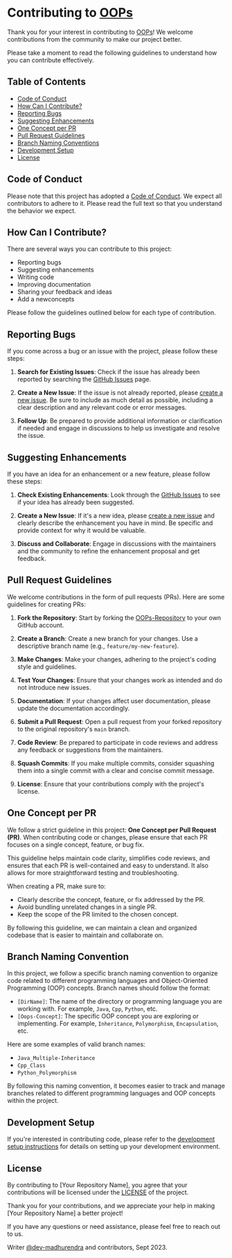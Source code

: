 # Contributing to [OOPs](https://github.com/dev-madhurendra/OOPs)

Thank you for your interest in contributing to [OOPs](https://github.com/dev-madhurendra/OOPs)! We welcome contributions from the community to make our project better.

Please take a moment to read the following guidelines to understand how you can contribute effectively.

## Table of Contents

- [Code of Conduct](#code-of-conduct)
- [How Can I Contribute?](#how-can-i-contribute)
- [Reporting Bugs](#reporting-bugs)
- [Suggesting Enhancements](#suggesting-enhancements)
- [One Concept per PR](#one-concept-per-pr)
- [Pull Request Guidelines](#pull-request-guidelines)
- [Branch Naming Conventions](#branch-naming-convention)
- [Development Setup](#development-setup)
- [License](#license)

## Code of Conduct

Please note that this project has adopted a [Code of Conduct](CODE_OF_CONDUCT.md). We expect all contributors to adhere to it. Please read the full text so that you understand the behavior we expect.

## How Can I Contribute?

There are several ways you can contribute to this project:

- Reporting bugs
- Suggesting enhancements
- Writing code
- Improving documentation
- Sharing your feedback and ideas
- Add a newconcepts

Please follow the guidelines outlined below for each type of contribution.

## Reporting Bugs

If you come across a bug or an issue with the project, please follow these steps:

1. **Search for Existing Issues**: Check if the issue has already been reported by searching the [GitHub Issues](https://github.com/dev-madhurendra/OOPs/issues) page.

2. **Create a New Issue**: If the issue is not already reported, please [create a new issue](https://github.com/dev-madhurendra/OOPs/issues/new). Be sure to include as much detail as possible, including a clear description and any relevant code or error messages.

3. **Follow Up**: Be prepared to provide additional information or clarification if needed and engage in discussions to help us investigate and resolve the issue.

## Suggesting Enhancements

If you have an idea for an enhancement or a new feature, please follow these steps:

1. **Check Existing Enhancements**: Look through the [GitHub Issues](https://github.com/dev-madhurendra/OOPs/issues) to see if your idea has already been suggested.

2. **Create a New Issue**: If it's a new idea, please [create a new issue](https://github.com/dev-madhurendra/OOPs/issues/new) and clearly describe the enhancement you have in mind. Be specific and provide context for why it would be valuable.

3. **Discuss and Collaborate**: Engage in discussions with the maintainers and the community to refine the enhancement proposal and get feedback.

## Pull Request Guidelines

We welcome contributions in the form of pull requests (PRs). Here are some guidelines for creating PRs:

1. **Fork the Repository**: Start by forking the [OOPs-Repository](https://github.com/dev-madhurendra/OOPs) to your own GitHub account.

2. **Create a Branch**: Create a new branch for your changes. Use a descriptive branch name (e.g., `feature/my-new-feature`).

3. **Make Changes**: Make your changes, adhering to the project's coding style and guidelines.

4. **Test Your Changes**: Ensure that your changes work as intended and do not introduce new issues.

5. **Documentation**: If your changes affect user documentation, please update the documentation accordingly.

6. **Submit a Pull Request**: Open a pull request from your forked repository to the original repository's `main` branch.

7. **Code Review**: Be prepared to participate in code reviews and address any feedback or suggestions from the maintainers.

8. **Squash Commits**: If you make multiple commits, consider squashing them into a single commit with a clear and concise commit message.

9. **License**: Ensure that your contributions comply with the project's license.

## One Concept per PR

We follow a strict guideline in this project: **One Concept per Pull Request (PR)**. When contributing code or changes, please ensure that each PR focuses on a single concept, feature, or bug fix.

This guideline helps maintain code clarity, simplifies code reviews, and ensures that each PR is well-contained and easy to understand. It also allows for more straightforward testing and troubleshooting.

When creating a PR, make sure to:

- Clearly describe the concept, feature, or fix addressed by the PR.
- Avoid bundling unrelated changes in a single PR.
- Keep the scope of the PR limited to the chosen concept.

By following this guideline, we can maintain a clean and organized codebase that is easier to maintain and collaborate on.

## Branch Naming Convention

In this project, we follow a specific branch naming convention to organize code related to different programming languages and Object-Oriented Programming (OOP) concepts. Branch names should follow the format:

- `[DirName]`: The name of the directory or programming language you are working with. For example, `Java`, `Cpp`, `Python`, etc.
- `[Oops-Concept]`: The specific OOP concept you are exploring or implementing. For example, `Inheritance`, `Polymorphism`, `Encapsulation`, etc.

Here are some examples of valid branch names:

- `Java_Multiple-Inheritance`
- `Cpp_Class`
- `Python_Polymorphism`

By following this naming convention, it becomes easier to track and manage branches related to different programming languages and OOP concepts within the project.

## Development Setup

If you're interested in contributing code, please refer to the [development setup instructions](DEVELOPMENT.md) for details on setting up your development environment.

## License

By contributing to [Your Repository Name], you agree that your contributions will be licensed under the [LICENSE](LICENSE) of the project.

Thank you for your contributions, and we appreciate your help in making [Your Repository Name] a better project!

If you have any questions or need assistance, please feel free to reach out to us.

Writer [@dev-madhurendra](https://github.com/dev-madhurendra) and contributors, Sept 2023.
